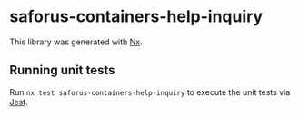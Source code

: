 # saforus-containers-help-inquiry

This library was generated with [Nx](https://nx.dev).

## Running unit tests

Run `nx test saforus-containers-help-inquiry` to execute the unit tests via [Jest](https://jestjs.io).
